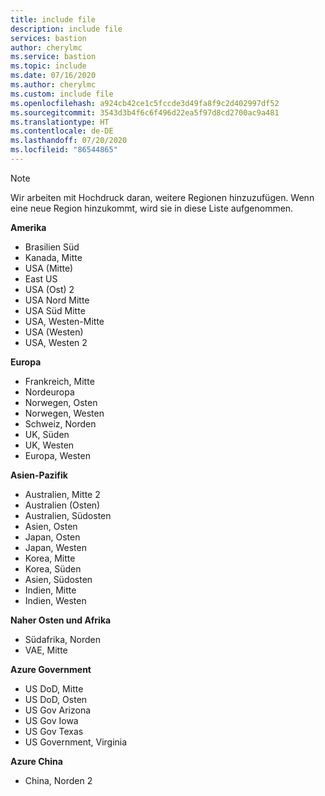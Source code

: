 ```yaml
---
title: include file
description: include file
services: bastion
author: cherylmc
ms.service: bastion
ms.topic: include
ms.date: 07/16/2020
ms.author: cherylmc
ms.custom: include file
ms.openlocfilehash: a924cb42ce1c5fccde3d49fa8f9c2d402997df52
ms.sourcegitcommit: 3543d3b4f6c6f496d22ea5f97d8cd2700ac9a481
ms.translationtype: HT
ms.contentlocale: de-DE
ms.lasthandoff: 07/20/2020
ms.locfileid: "86544865"
---
```

>[!NOTE]
>Wir arbeiten mit Hochdruck daran, weitere Regionen hinzuzufügen. Wenn eine neue Region hinzukommt, wird sie in diese Liste aufgenommen.
>

**Amerika**
* Brasilien Süd
* Kanada, Mitte
* USA (Mitte)
* East US
* USA (Ost) 2
* USA Nord Mitte
* USA Süd Mitte
* USA, Westen-Mitte
* USA (Westen)
* USA, Westen 2

**Europa**
* Frankreich, Mitte
* Nordeuropa
* Norwegen, Osten
* Norwegen, Westen
* Schweiz, Norden
* UK, Süden
* UK, Westen
* Europa, Westen

**Asien-Pazifik**
* Australien, Mitte 2
* Australien (Osten)
* Australien, Südosten
* Asien, Osten
* Japan, Osten
* Japan, Westen
* Korea, Mitte
* Korea, Süden
* Asien, Südosten
* Indien, Mitte
* Indien, Westen

**Naher Osten und Afrika**
* Südafrika, Norden
* VAE, Mitte

**Azure Government**
* US DoD, Mitte
* US DoD, Osten
* US Gov Arizona
* US Gov Iowa
* US Gov Texas
* US Government, Virginia

**Azure China**
* China, Norden 2
